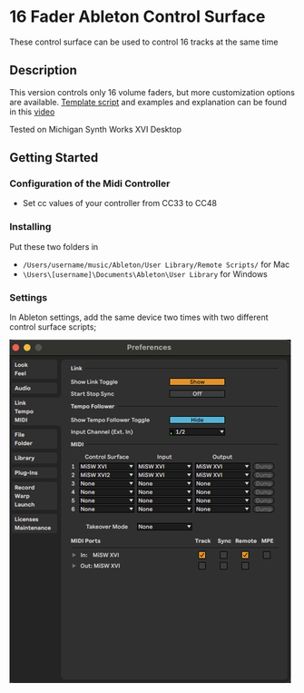 # 16 Fader Ableton Control Surface

These control surface can be used to control 16 tracks at the same time

## Description

This version controls only 16 volume faders, but more customization options are available. [Template script](https://github.com/Gabieler/ableton-live-midi-remote-scripts-python-3/) and examples and explanation can be found in this [video](https://www.youtube.com/watch?v=WJshxA-WCy8)

Tested on Michigan Synth Works XVI Desktop

## Getting Started

### Configuration of the Midi Controller

* Set cc values of your controller from CC33 to CC48

### Installing

Put these two folders in 
* `/Users/username/music/Ableton/User Library/Remote Scripts/` for Mac
* `\Users\[username]\Documents\Ableton\User Library` for Windows

### Settings

In Ableton settings, add the same device two times with two different control surface scripts;

![settings](img/ableton_settings.png?raw=true "Ableton Settings")
